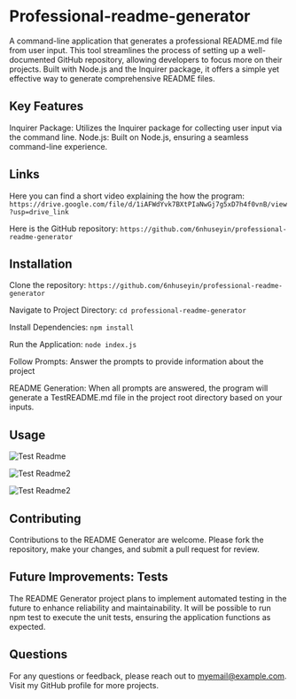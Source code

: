 # Professional-readme-generator

A command-line application that generates a professional README.md file from user input. This tool streamlines the process of setting up a well-documented GitHub repository, allowing developers to focus more on their projects. Built with Node.js and the Inquirer package, it offers a simple yet effective way to generate comprehensive README files.

## Key Features

Inquirer Package: Utilizes the Inquirer package for collecting user input via the command line.
Node.js: Built on Node.js, ensuring a seamless command-line experience.

## Links

Here you can find a short video explaining the how the program:
```https://drive.google.com/file/d/1iAFWdYvk7BXtPIaNwGj7g5xD7h4f0vnB/view?usp=drive_link```

Here is the GitHub repository: ```https://github.com/6nhuseyin/professional-readme-generator```

## Installation

Clone the repository: 
```https://github.com/6nhuseyin/professional-readme-generator```

Navigate to Project Directory: ```cd professional-readme-generator```

Install Dependencies: ```npm install```

Run the Application: ```node index.js```

Follow Prompts: Answer the prompts to provide information about the project

README Generation: When all prompts are answered, the program will  generate a TestREADME.md file in the project root directory based on your inputs.

## Usage

![Test Readme](./images/Test-ReadMe.png)

![Test Readme2](./images/Test-ReadMe2.png)

![Test Readme2](./images/Test-ReadMe3.png)

## Contributing

Contributions to the README Generator are welcome. Please fork the repository, make your changes, and submit a pull request for review.

## Future Improvements: Tests

The README Generator project plans to implement automated testing in the future to enhance reliability and maintainability. It will be possible to run npm test to execute the unit tests, ensuring the application functions as expected.

## Questions

For any questions or feedback, please reach out to myemail@example.com. Visit my GitHub profile for more projects.
